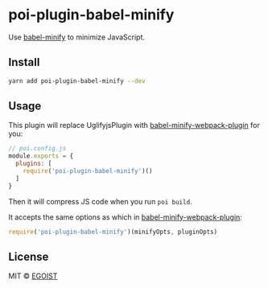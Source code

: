 # poi-plugin-babel-minify

Use [babel-minify](https://github.com/babel/babel-minify) to minimize JavaScript.

## Install

```bash
yarn add poi-plugin-babel-minify --dev
```

## Usage

This plugin will replace UglifyjsPlugin with [babel-minify-webpack-plugin](https://github.com/webpack-contrib/babel-minify-webpack-plugin) for you:

```js
// poi.config.js
module.exports = {
  plugins: [
    require('poi-plugin-babel-minify')()
  ]
}
```

Then it will compress JS code when you run `poi build`.

It accepts the same options as which in [babel-minify-webpack-plugin](https://github.com/webpack-contrib/babel-minify-webpack-plugin#options):

```js
require('poi-plugin-babel-minify')(minifyOpts, pluginOpts)
```

## License

MIT &copy; [EGOIST](https://github.com/egoist)
